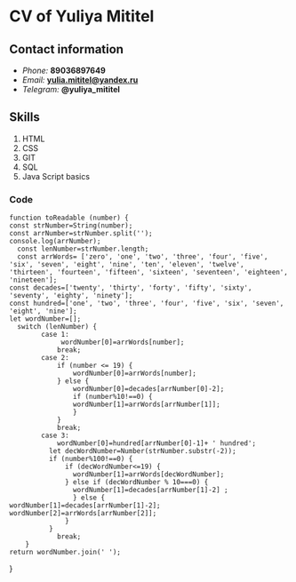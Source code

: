 # CV of Yuliya Mititel #

## Contact information ##

* *Phone:* **89036897649** 
* *Email:* **[yulia.mititel@yandex.ru](mailto:yulia.mititel@yandex.ru)**
* *Telegram:* **@yuliya_mititel**


## Skills ##
1. HTML
1. CSS
1. GIT
1. SQL
1. Java Script basics

### Code ###
    function toReadable (number) {
    const strNumber=String(number);
    const arrNumber=strNumber.split('');
    console.log(arrNumber);
      const lenNumber=strNumber.length;
      const arrWords= ['zero', 'one', 'two', 'three', 'four', 'five', 'six', 'seven', 'eight', 'nine', 'ten', 'eleven', 'twelve', 'thirteen', 'fourteen', 'fifteen', 'sixteen', 'seventeen', 'eighteen', 'nineteen']; 
    const decades=['twenty', 'thirty', 'forty', 'fifty', 'sixty', 'seventy', 'eighty', 'ninety'];
    const hundred=['one', 'two', 'three', 'four', 'five', 'six', 'seven', 'eight', 'nine'];
    let wordNumber=[];
      switch (lenNumber) {
            case 1:
                 wordNumber[0]=arrWords[number];
                break;
            case 2:
                if (number <= 19) {
                    wordNumber[0]=arrWords[number];
                } else {
                    wordNumber[0]=decades[arrNumber[0]-2];
                    if (number%10!==0) {
                    wordNumber[1]=arrWords[arrNumber[1]];
                    }
                }
                break;
            case 3:
                wordNumber[0]=hundred[arrNumber[0]-1]+ ' hundred';
              let decWordNumber=Number(strNumber.substr(-2));
              if (number%100!==0) {
                  if (decWordNumber<=19) {
                    wordNumber[1]=arrWords[decWordNumber];
                  } else if (decWordNumber % 10===0) {
                    wordNumber[1]=decades[arrNumber[1]-2] ;
                    } else {
    wordNumber[1]=decades[arrNumber[1]-2];				
    wordNumber[2]=arrWords[arrNumber[2]];
                  }
              }
                break;
        }
    return wordNumber.join(' ');
}    

